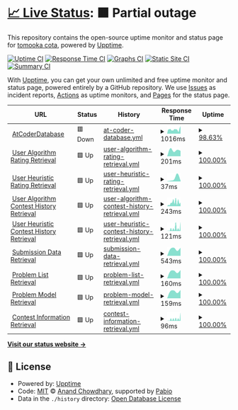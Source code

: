 # [📈 Live Status](https://sirogamichandayo.github.io/my-upptime): <!--live status--> **🟧 Partial outage**

This repository contains the open-source uptime monitor and status page for [tomooka cota](https://sirogamichandayo.github.io/my-upptime), powered by [Upptime](https://github.com/upptime/upptime).

[![Uptime CI](https://github.com/sirogamichandayo/my-upptime/workflows/Uptime%20CI/badge.svg)](https://github.com/sirogamichandayo/my-upptime/actions?query=workflow%3A%22Uptime+CI%22)
[![Response Time CI](https://github.com/sirogamichandayo/my-upptime/workflows/Response%20Time%20CI/badge.svg)](https://github.com/sirogamichandayo/my-upptime/actions?query=workflow%3A%22Response+Time+CI%22)
[![Graphs CI](https://github.com/sirogamichandayo/my-upptime/workflows/Graphs%20CI/badge.svg)](https://github.com/sirogamichandayo/my-upptime/actions?query=workflow%3A%22Graphs+CI%22)
[![Static Site CI](https://github.com/sirogamichandayo/my-upptime/workflows/Static%20Site%20CI/badge.svg)](https://github.com/sirogamichandayo/my-upptime/actions?query=workflow%3A%22Static+Site+CI%22)
[![Summary CI](https://github.com/sirogamichandayo/my-upptime/workflows/Summary%20CI/badge.svg)](https://github.com/sirogamichandayo/my-upptime/actions?query=workflow%3A%22Summary+CI%22)

With [Upptime](https://upptime.js.org), you can get your own unlimited and free uptime monitor and status page, powered entirely by a GitHub repository. We use [Issues](https://github.com/sirogamichandayo/my-upptime/issues) as incident reports, [Actions](https://github.com/sirogamichandayo/my-upptime/actions) as uptime monitors, and [Pages](https://sirogamichandayo.github.io/my-upptime) for the status page.

<!--start: status pages-->
<!-- This summary is generated by Upptime (https://github.com/upptime/upptime) -->
<!-- Do not edit this manually, your changes will be overwritten -->
<!-- prettier-ignore -->
| URL | Status | History | Response Time | Uptime |
| --- | ------ | ------- | ------------- | ------ |
| <img alt="" src="https://icons.duckduckgo.com/ip3/atcoder-db.sirogami.com.ico" height="13"> [AtCoderDatabase](https://atcoder-db.sirogami.com/) | 🟥 Down | [at-coder-database.yml](https://github.com/sirogamichandayo/my-upptime/commits/HEAD/history/at-coder-database.yml) | <details><summary><img alt="Response time graph" src="./graphs/at-coder-database/response-time-week.png" height="20"> 1016ms</summary><br><a href="https://sirogamichandayo.github.io/my-upptime/history/at-coder-database"><img alt="Response time 1016" src="https://img.shields.io/endpoint?url=https%3A%2F%2Fraw.githubusercontent.com%2Fsirogamichandayo%2Fmy-upptime%2FHEAD%2Fapi%2Fat-coder-database%2Fresponse-time.json"></a><br><a href="https://sirogamichandayo.github.io/my-upptime/history/at-coder-database"><img alt="24-hour response time 929" src="https://img.shields.io/endpoint?url=https%3A%2F%2Fraw.githubusercontent.com%2Fsirogamichandayo%2Fmy-upptime%2FHEAD%2Fapi%2Fat-coder-database%2Fresponse-time-day.json"></a><br><a href="https://sirogamichandayo.github.io/my-upptime/history/at-coder-database"><img alt="7-day response time 1016" src="https://img.shields.io/endpoint?url=https%3A%2F%2Fraw.githubusercontent.com%2Fsirogamichandayo%2Fmy-upptime%2FHEAD%2Fapi%2Fat-coder-database%2Fresponse-time-week.json"></a><br><a href="https://sirogamichandayo.github.io/my-upptime/history/at-coder-database"><img alt="30-day response time 1016" src="https://img.shields.io/endpoint?url=https%3A%2F%2Fraw.githubusercontent.com%2Fsirogamichandayo%2Fmy-upptime%2FHEAD%2Fapi%2Fat-coder-database%2Fresponse-time-month.json"></a><br><a href="https://sirogamichandayo.github.io/my-upptime/history/at-coder-database"><img alt="1-year response time 1016" src="https://img.shields.io/endpoint?url=https%3A%2F%2Fraw.githubusercontent.com%2Fsirogamichandayo%2Fmy-upptime%2FHEAD%2Fapi%2Fat-coder-database%2Fresponse-time-year.json"></a></details> | <details><summary><a href="https://sirogamichandayo.github.io/my-upptime/history/at-coder-database">98.63%</a></summary><a href="https://sirogamichandayo.github.io/my-upptime/history/at-coder-database"><img alt="All-time uptime 98.63%" src="https://img.shields.io/endpoint?url=https%3A%2F%2Fraw.githubusercontent.com%2Fsirogamichandayo%2Fmy-upptime%2FHEAD%2Fapi%2Fat-coder-database%2Fuptime.json"></a><br><a href="https://sirogamichandayo.github.io/my-upptime/history/at-coder-database"><img alt="24-hour uptime 93.05%" src="https://img.shields.io/endpoint?url=https%3A%2F%2Fraw.githubusercontent.com%2Fsirogamichandayo%2Fmy-upptime%2FHEAD%2Fapi%2Fat-coder-database%2Fuptime-day.json"></a><br><a href="https://sirogamichandayo.github.io/my-upptime/history/at-coder-database"><img alt="7-day uptime 98.63%" src="https://img.shields.io/endpoint?url=https%3A%2F%2Fraw.githubusercontent.com%2Fsirogamichandayo%2Fmy-upptime%2FHEAD%2Fapi%2Fat-coder-database%2Fuptime-week.json"></a><br><a href="https://sirogamichandayo.github.io/my-upptime/history/at-coder-database"><img alt="30-day uptime 98.63%" src="https://img.shields.io/endpoint?url=https%3A%2F%2Fraw.githubusercontent.com%2Fsirogamichandayo%2Fmy-upptime%2FHEAD%2Fapi%2Fat-coder-database%2Fuptime-month.json"></a><br><a href="https://sirogamichandayo.github.io/my-upptime/history/at-coder-database"><img alt="1-year uptime 98.63%" src="https://img.shields.io/endpoint?url=https%3A%2F%2Fraw.githubusercontent.com%2Fsirogamichandayo%2Fmy-upptime%2FHEAD%2Fapi%2Fat-coder-database%2Fuptime-year.json"></a></details>
| <img alt="" src="https://icons.duckduckgo.com/ip3/data.ac-predictor.com.ico" height="13"> [User Algorithm Rating Retrieval](https://data.ac-predictor.com/ratings/algorithm.json) | 🟩 Up | [user-algorithm-rating-retrieval.yml](https://github.com/sirogamichandayo/my-upptime/commits/HEAD/history/user-algorithm-rating-retrieval.yml) | <details><summary><img alt="Response time graph" src="./graphs/user-algorithm-rating-retrieval/response-time-week.png" height="20"> 201ms</summary><br><a href="https://sirogamichandayo.github.io/my-upptime/history/user-algorithm-rating-retrieval"><img alt="Response time 201" src="https://img.shields.io/endpoint?url=https%3A%2F%2Fraw.githubusercontent.com%2Fsirogamichandayo%2Fmy-upptime%2FHEAD%2Fapi%2Fuser-algorithm-rating-retrieval%2Fresponse-time.json"></a><br><a href="https://sirogamichandayo.github.io/my-upptime/history/user-algorithm-rating-retrieval"><img alt="24-hour response time 180" src="https://img.shields.io/endpoint?url=https%3A%2F%2Fraw.githubusercontent.com%2Fsirogamichandayo%2Fmy-upptime%2FHEAD%2Fapi%2Fuser-algorithm-rating-retrieval%2Fresponse-time-day.json"></a><br><a href="https://sirogamichandayo.github.io/my-upptime/history/user-algorithm-rating-retrieval"><img alt="7-day response time 201" src="https://img.shields.io/endpoint?url=https%3A%2F%2Fraw.githubusercontent.com%2Fsirogamichandayo%2Fmy-upptime%2FHEAD%2Fapi%2Fuser-algorithm-rating-retrieval%2Fresponse-time-week.json"></a><br><a href="https://sirogamichandayo.github.io/my-upptime/history/user-algorithm-rating-retrieval"><img alt="30-day response time 201" src="https://img.shields.io/endpoint?url=https%3A%2F%2Fraw.githubusercontent.com%2Fsirogamichandayo%2Fmy-upptime%2FHEAD%2Fapi%2Fuser-algorithm-rating-retrieval%2Fresponse-time-month.json"></a><br><a href="https://sirogamichandayo.github.io/my-upptime/history/user-algorithm-rating-retrieval"><img alt="1-year response time 201" src="https://img.shields.io/endpoint?url=https%3A%2F%2Fraw.githubusercontent.com%2Fsirogamichandayo%2Fmy-upptime%2FHEAD%2Fapi%2Fuser-algorithm-rating-retrieval%2Fresponse-time-year.json"></a></details> | <details><summary><a href="https://sirogamichandayo.github.io/my-upptime/history/user-algorithm-rating-retrieval">100.00%</a></summary><a href="https://sirogamichandayo.github.io/my-upptime/history/user-algorithm-rating-retrieval"><img alt="All-time uptime 100.00%" src="https://img.shields.io/endpoint?url=https%3A%2F%2Fraw.githubusercontent.com%2Fsirogamichandayo%2Fmy-upptime%2FHEAD%2Fapi%2Fuser-algorithm-rating-retrieval%2Fuptime.json"></a><br><a href="https://sirogamichandayo.github.io/my-upptime/history/user-algorithm-rating-retrieval"><img alt="24-hour uptime 100.00%" src="https://img.shields.io/endpoint?url=https%3A%2F%2Fraw.githubusercontent.com%2Fsirogamichandayo%2Fmy-upptime%2FHEAD%2Fapi%2Fuser-algorithm-rating-retrieval%2Fuptime-day.json"></a><br><a href="https://sirogamichandayo.github.io/my-upptime/history/user-algorithm-rating-retrieval"><img alt="7-day uptime 100.00%" src="https://img.shields.io/endpoint?url=https%3A%2F%2Fraw.githubusercontent.com%2Fsirogamichandayo%2Fmy-upptime%2FHEAD%2Fapi%2Fuser-algorithm-rating-retrieval%2Fuptime-week.json"></a><br><a href="https://sirogamichandayo.github.io/my-upptime/history/user-algorithm-rating-retrieval"><img alt="30-day uptime 100.00%" src="https://img.shields.io/endpoint?url=https%3A%2F%2Fraw.githubusercontent.com%2Fsirogamichandayo%2Fmy-upptime%2FHEAD%2Fapi%2Fuser-algorithm-rating-retrieval%2Fuptime-month.json"></a><br><a href="https://sirogamichandayo.github.io/my-upptime/history/user-algorithm-rating-retrieval"><img alt="1-year uptime 100.00%" src="https://img.shields.io/endpoint?url=https%3A%2F%2Fraw.githubusercontent.com%2Fsirogamichandayo%2Fmy-upptime%2FHEAD%2Fapi%2Fuser-algorithm-rating-retrieval%2Fuptime-year.json"></a></details>
| <img alt="" src="https://icons.duckduckgo.com/ip3/data.ac-predictor.com.ico" height="13"> [User Heuristic Rating Retrieval](https://data.ac-predictor.com/ratings/heuristic.json) | 🟩 Up | [user-heuristic-rating-retrieval.yml](https://github.com/sirogamichandayo/my-upptime/commits/HEAD/history/user-heuristic-rating-retrieval.yml) | <details><summary><img alt="Response time graph" src="./graphs/user-heuristic-rating-retrieval/response-time-week.png" height="20"> 37ms</summary><br><a href="https://sirogamichandayo.github.io/my-upptime/history/user-heuristic-rating-retrieval"><img alt="Response time 37" src="https://img.shields.io/endpoint?url=https%3A%2F%2Fraw.githubusercontent.com%2Fsirogamichandayo%2Fmy-upptime%2FHEAD%2Fapi%2Fuser-heuristic-rating-retrieval%2Fresponse-time.json"></a><br><a href="https://sirogamichandayo.github.io/my-upptime/history/user-heuristic-rating-retrieval"><img alt="24-hour response time 10" src="https://img.shields.io/endpoint?url=https%3A%2F%2Fraw.githubusercontent.com%2Fsirogamichandayo%2Fmy-upptime%2FHEAD%2Fapi%2Fuser-heuristic-rating-retrieval%2Fresponse-time-day.json"></a><br><a href="https://sirogamichandayo.github.io/my-upptime/history/user-heuristic-rating-retrieval"><img alt="7-day response time 37" src="https://img.shields.io/endpoint?url=https%3A%2F%2Fraw.githubusercontent.com%2Fsirogamichandayo%2Fmy-upptime%2FHEAD%2Fapi%2Fuser-heuristic-rating-retrieval%2Fresponse-time-week.json"></a><br><a href="https://sirogamichandayo.github.io/my-upptime/history/user-heuristic-rating-retrieval"><img alt="30-day response time 37" src="https://img.shields.io/endpoint?url=https%3A%2F%2Fraw.githubusercontent.com%2Fsirogamichandayo%2Fmy-upptime%2FHEAD%2Fapi%2Fuser-heuristic-rating-retrieval%2Fresponse-time-month.json"></a><br><a href="https://sirogamichandayo.github.io/my-upptime/history/user-heuristic-rating-retrieval"><img alt="1-year response time 37" src="https://img.shields.io/endpoint?url=https%3A%2F%2Fraw.githubusercontent.com%2Fsirogamichandayo%2Fmy-upptime%2FHEAD%2Fapi%2Fuser-heuristic-rating-retrieval%2Fresponse-time-year.json"></a></details> | <details><summary><a href="https://sirogamichandayo.github.io/my-upptime/history/user-heuristic-rating-retrieval">100.00%</a></summary><a href="https://sirogamichandayo.github.io/my-upptime/history/user-heuristic-rating-retrieval"><img alt="All-time uptime 100.00%" src="https://img.shields.io/endpoint?url=https%3A%2F%2Fraw.githubusercontent.com%2Fsirogamichandayo%2Fmy-upptime%2FHEAD%2Fapi%2Fuser-heuristic-rating-retrieval%2Fuptime.json"></a><br><a href="https://sirogamichandayo.github.io/my-upptime/history/user-heuristic-rating-retrieval"><img alt="24-hour uptime 100.00%" src="https://img.shields.io/endpoint?url=https%3A%2F%2Fraw.githubusercontent.com%2Fsirogamichandayo%2Fmy-upptime%2FHEAD%2Fapi%2Fuser-heuristic-rating-retrieval%2Fuptime-day.json"></a><br><a href="https://sirogamichandayo.github.io/my-upptime/history/user-heuristic-rating-retrieval"><img alt="7-day uptime 100.00%" src="https://img.shields.io/endpoint?url=https%3A%2F%2Fraw.githubusercontent.com%2Fsirogamichandayo%2Fmy-upptime%2FHEAD%2Fapi%2Fuser-heuristic-rating-retrieval%2Fuptime-week.json"></a><br><a href="https://sirogamichandayo.github.io/my-upptime/history/user-heuristic-rating-retrieval"><img alt="30-day uptime 100.00%" src="https://img.shields.io/endpoint?url=https%3A%2F%2Fraw.githubusercontent.com%2Fsirogamichandayo%2Fmy-upptime%2FHEAD%2Fapi%2Fuser-heuristic-rating-retrieval%2Fuptime-month.json"></a><br><a href="https://sirogamichandayo.github.io/my-upptime/history/user-heuristic-rating-retrieval"><img alt="1-year uptime 100.00%" src="https://img.shields.io/endpoint?url=https%3A%2F%2Fraw.githubusercontent.com%2Fsirogamichandayo%2Fmy-upptime%2FHEAD%2Fapi%2Fuser-heuristic-rating-retrieval%2Fuptime-year.json"></a></details>
| <img alt="" src="https://icons.duckduckgo.com/ip3/atcoder.jp.ico" height="13"> [User Algorithm Contest History Retrieval](https://atcoder.jp/users/sirogamichandayo/history/json) | 🟩 Up | [user-algorithm-contest-history-retrieval.yml](https://github.com/sirogamichandayo/my-upptime/commits/HEAD/history/user-algorithm-contest-history-retrieval.yml) | <details><summary><img alt="Response time graph" src="./graphs/user-algorithm-contest-history-retrieval/response-time-week.png" height="20"> 243ms</summary><br><a href="https://sirogamichandayo.github.io/my-upptime/history/user-algorithm-contest-history-retrieval"><img alt="Response time 243" src="https://img.shields.io/endpoint?url=https%3A%2F%2Fraw.githubusercontent.com%2Fsirogamichandayo%2Fmy-upptime%2FHEAD%2Fapi%2Fuser-algorithm-contest-history-retrieval%2Fresponse-time.json"></a><br><a href="https://sirogamichandayo.github.io/my-upptime/history/user-algorithm-contest-history-retrieval"><img alt="24-hour response time 239" src="https://img.shields.io/endpoint?url=https%3A%2F%2Fraw.githubusercontent.com%2Fsirogamichandayo%2Fmy-upptime%2FHEAD%2Fapi%2Fuser-algorithm-contest-history-retrieval%2Fresponse-time-day.json"></a><br><a href="https://sirogamichandayo.github.io/my-upptime/history/user-algorithm-contest-history-retrieval"><img alt="7-day response time 243" src="https://img.shields.io/endpoint?url=https%3A%2F%2Fraw.githubusercontent.com%2Fsirogamichandayo%2Fmy-upptime%2FHEAD%2Fapi%2Fuser-algorithm-contest-history-retrieval%2Fresponse-time-week.json"></a><br><a href="https://sirogamichandayo.github.io/my-upptime/history/user-algorithm-contest-history-retrieval"><img alt="30-day response time 243" src="https://img.shields.io/endpoint?url=https%3A%2F%2Fraw.githubusercontent.com%2Fsirogamichandayo%2Fmy-upptime%2FHEAD%2Fapi%2Fuser-algorithm-contest-history-retrieval%2Fresponse-time-month.json"></a><br><a href="https://sirogamichandayo.github.io/my-upptime/history/user-algorithm-contest-history-retrieval"><img alt="1-year response time 243" src="https://img.shields.io/endpoint?url=https%3A%2F%2Fraw.githubusercontent.com%2Fsirogamichandayo%2Fmy-upptime%2FHEAD%2Fapi%2Fuser-algorithm-contest-history-retrieval%2Fresponse-time-year.json"></a></details> | <details><summary><a href="https://sirogamichandayo.github.io/my-upptime/history/user-algorithm-contest-history-retrieval">100.00%</a></summary><a href="https://sirogamichandayo.github.io/my-upptime/history/user-algorithm-contest-history-retrieval"><img alt="All-time uptime 100.00%" src="https://img.shields.io/endpoint?url=https%3A%2F%2Fraw.githubusercontent.com%2Fsirogamichandayo%2Fmy-upptime%2FHEAD%2Fapi%2Fuser-algorithm-contest-history-retrieval%2Fuptime.json"></a><br><a href="https://sirogamichandayo.github.io/my-upptime/history/user-algorithm-contest-history-retrieval"><img alt="24-hour uptime 100.00%" src="https://img.shields.io/endpoint?url=https%3A%2F%2Fraw.githubusercontent.com%2Fsirogamichandayo%2Fmy-upptime%2FHEAD%2Fapi%2Fuser-algorithm-contest-history-retrieval%2Fuptime-day.json"></a><br><a href="https://sirogamichandayo.github.io/my-upptime/history/user-algorithm-contest-history-retrieval"><img alt="7-day uptime 100.00%" src="https://img.shields.io/endpoint?url=https%3A%2F%2Fraw.githubusercontent.com%2Fsirogamichandayo%2Fmy-upptime%2FHEAD%2Fapi%2Fuser-algorithm-contest-history-retrieval%2Fuptime-week.json"></a><br><a href="https://sirogamichandayo.github.io/my-upptime/history/user-algorithm-contest-history-retrieval"><img alt="30-day uptime 100.00%" src="https://img.shields.io/endpoint?url=https%3A%2F%2Fraw.githubusercontent.com%2Fsirogamichandayo%2Fmy-upptime%2FHEAD%2Fapi%2Fuser-algorithm-contest-history-retrieval%2Fuptime-month.json"></a><br><a href="https://sirogamichandayo.github.io/my-upptime/history/user-algorithm-contest-history-retrieval"><img alt="1-year uptime 100.00%" src="https://img.shields.io/endpoint?url=https%3A%2F%2Fraw.githubusercontent.com%2Fsirogamichandayo%2Fmy-upptime%2FHEAD%2Fapi%2Fuser-algorithm-contest-history-retrieval%2Fuptime-year.json"></a></details>
| <img alt="" src="https://icons.duckduckgo.com/ip3/atcoder.jp.ico" height="13"> [User Heuristic Contest History Retrieval](https://atcoder.jp/users/sirogamichandayo/history/json?contestType=heuristic) | 🟩 Up | [user-heuristic-contest-history-retrieval.yml](https://github.com/sirogamichandayo/my-upptime/commits/HEAD/history/user-heuristic-contest-history-retrieval.yml) | <details><summary><img alt="Response time graph" src="./graphs/user-heuristic-contest-history-retrieval/response-time-week.png" height="20"> 121ms</summary><br><a href="https://sirogamichandayo.github.io/my-upptime/history/user-heuristic-contest-history-retrieval"><img alt="Response time 121" src="https://img.shields.io/endpoint?url=https%3A%2F%2Fraw.githubusercontent.com%2Fsirogamichandayo%2Fmy-upptime%2FHEAD%2Fapi%2Fuser-heuristic-contest-history-retrieval%2Fresponse-time.json"></a><br><a href="https://sirogamichandayo.github.io/my-upptime/history/user-heuristic-contest-history-retrieval"><img alt="24-hour response time 448" src="https://img.shields.io/endpoint?url=https%3A%2F%2Fraw.githubusercontent.com%2Fsirogamichandayo%2Fmy-upptime%2FHEAD%2Fapi%2Fuser-heuristic-contest-history-retrieval%2Fresponse-time-day.json"></a><br><a href="https://sirogamichandayo.github.io/my-upptime/history/user-heuristic-contest-history-retrieval"><img alt="7-day response time 121" src="https://img.shields.io/endpoint?url=https%3A%2F%2Fraw.githubusercontent.com%2Fsirogamichandayo%2Fmy-upptime%2FHEAD%2Fapi%2Fuser-heuristic-contest-history-retrieval%2Fresponse-time-week.json"></a><br><a href="https://sirogamichandayo.github.io/my-upptime/history/user-heuristic-contest-history-retrieval"><img alt="30-day response time 121" src="https://img.shields.io/endpoint?url=https%3A%2F%2Fraw.githubusercontent.com%2Fsirogamichandayo%2Fmy-upptime%2FHEAD%2Fapi%2Fuser-heuristic-contest-history-retrieval%2Fresponse-time-month.json"></a><br><a href="https://sirogamichandayo.github.io/my-upptime/history/user-heuristic-contest-history-retrieval"><img alt="1-year response time 121" src="https://img.shields.io/endpoint?url=https%3A%2F%2Fraw.githubusercontent.com%2Fsirogamichandayo%2Fmy-upptime%2FHEAD%2Fapi%2Fuser-heuristic-contest-history-retrieval%2Fresponse-time-year.json"></a></details> | <details><summary><a href="https://sirogamichandayo.github.io/my-upptime/history/user-heuristic-contest-history-retrieval">100.00%</a></summary><a href="https://sirogamichandayo.github.io/my-upptime/history/user-heuristic-contest-history-retrieval"><img alt="All-time uptime 100.00%" src="https://img.shields.io/endpoint?url=https%3A%2F%2Fraw.githubusercontent.com%2Fsirogamichandayo%2Fmy-upptime%2FHEAD%2Fapi%2Fuser-heuristic-contest-history-retrieval%2Fuptime.json"></a><br><a href="https://sirogamichandayo.github.io/my-upptime/history/user-heuristic-contest-history-retrieval"><img alt="24-hour uptime 100.00%" src="https://img.shields.io/endpoint?url=https%3A%2F%2Fraw.githubusercontent.com%2Fsirogamichandayo%2Fmy-upptime%2FHEAD%2Fapi%2Fuser-heuristic-contest-history-retrieval%2Fuptime-day.json"></a><br><a href="https://sirogamichandayo.github.io/my-upptime/history/user-heuristic-contest-history-retrieval"><img alt="7-day uptime 100.00%" src="https://img.shields.io/endpoint?url=https%3A%2F%2Fraw.githubusercontent.com%2Fsirogamichandayo%2Fmy-upptime%2FHEAD%2Fapi%2Fuser-heuristic-contest-history-retrieval%2Fuptime-week.json"></a><br><a href="https://sirogamichandayo.github.io/my-upptime/history/user-heuristic-contest-history-retrieval"><img alt="30-day uptime 100.00%" src="https://img.shields.io/endpoint?url=https%3A%2F%2Fraw.githubusercontent.com%2Fsirogamichandayo%2Fmy-upptime%2FHEAD%2Fapi%2Fuser-heuristic-contest-history-retrieval%2Fuptime-month.json"></a><br><a href="https://sirogamichandayo.github.io/my-upptime/history/user-heuristic-contest-history-retrieval"><img alt="1-year uptime 100.00%" src="https://img.shields.io/endpoint?url=https%3A%2F%2Fraw.githubusercontent.com%2Fsirogamichandayo%2Fmy-upptime%2FHEAD%2Fapi%2Fuser-heuristic-contest-history-retrieval%2Fuptime-year.json"></a></details>
| <img alt="" src="https://icons.duckduckgo.com/ip3/kenkoooo.com.ico" height="13"> [Submission Data Retrieval](https://kenkoooo.com/atcoder/atcoder-api/v3/from/9223372036854775807) | 🟩 Up | [submission-data-retrieval.yml](https://github.com/sirogamichandayo/my-upptime/commits/HEAD/history/submission-data-retrieval.yml) | <details><summary><img alt="Response time graph" src="./graphs/submission-data-retrieval/response-time-week.png" height="20"> 543ms</summary><br><a href="https://sirogamichandayo.github.io/my-upptime/history/submission-data-retrieval"><img alt="Response time 543" src="https://img.shields.io/endpoint?url=https%3A%2F%2Fraw.githubusercontent.com%2Fsirogamichandayo%2Fmy-upptime%2FHEAD%2Fapi%2Fsubmission-data-retrieval%2Fresponse-time.json"></a><br><a href="https://sirogamichandayo.github.io/my-upptime/history/submission-data-retrieval"><img alt="24-hour response time 620" src="https://img.shields.io/endpoint?url=https%3A%2F%2Fraw.githubusercontent.com%2Fsirogamichandayo%2Fmy-upptime%2FHEAD%2Fapi%2Fsubmission-data-retrieval%2Fresponse-time-day.json"></a><br><a href="https://sirogamichandayo.github.io/my-upptime/history/submission-data-retrieval"><img alt="7-day response time 543" src="https://img.shields.io/endpoint?url=https%3A%2F%2Fraw.githubusercontent.com%2Fsirogamichandayo%2Fmy-upptime%2FHEAD%2Fapi%2Fsubmission-data-retrieval%2Fresponse-time-week.json"></a><br><a href="https://sirogamichandayo.github.io/my-upptime/history/submission-data-retrieval"><img alt="30-day response time 543" src="https://img.shields.io/endpoint?url=https%3A%2F%2Fraw.githubusercontent.com%2Fsirogamichandayo%2Fmy-upptime%2FHEAD%2Fapi%2Fsubmission-data-retrieval%2Fresponse-time-month.json"></a><br><a href="https://sirogamichandayo.github.io/my-upptime/history/submission-data-retrieval"><img alt="1-year response time 543" src="https://img.shields.io/endpoint?url=https%3A%2F%2Fraw.githubusercontent.com%2Fsirogamichandayo%2Fmy-upptime%2FHEAD%2Fapi%2Fsubmission-data-retrieval%2Fresponse-time-year.json"></a></details> | <details><summary><a href="https://sirogamichandayo.github.io/my-upptime/history/submission-data-retrieval">100.00%</a></summary><a href="https://sirogamichandayo.github.io/my-upptime/history/submission-data-retrieval"><img alt="All-time uptime 100.00%" src="https://img.shields.io/endpoint?url=https%3A%2F%2Fraw.githubusercontent.com%2Fsirogamichandayo%2Fmy-upptime%2FHEAD%2Fapi%2Fsubmission-data-retrieval%2Fuptime.json"></a><br><a href="https://sirogamichandayo.github.io/my-upptime/history/submission-data-retrieval"><img alt="24-hour uptime 100.00%" src="https://img.shields.io/endpoint?url=https%3A%2F%2Fraw.githubusercontent.com%2Fsirogamichandayo%2Fmy-upptime%2FHEAD%2Fapi%2Fsubmission-data-retrieval%2Fuptime-day.json"></a><br><a href="https://sirogamichandayo.github.io/my-upptime/history/submission-data-retrieval"><img alt="7-day uptime 100.00%" src="https://img.shields.io/endpoint?url=https%3A%2F%2Fraw.githubusercontent.com%2Fsirogamichandayo%2Fmy-upptime%2FHEAD%2Fapi%2Fsubmission-data-retrieval%2Fuptime-week.json"></a><br><a href="https://sirogamichandayo.github.io/my-upptime/history/submission-data-retrieval"><img alt="30-day uptime 100.00%" src="https://img.shields.io/endpoint?url=https%3A%2F%2Fraw.githubusercontent.com%2Fsirogamichandayo%2Fmy-upptime%2FHEAD%2Fapi%2Fsubmission-data-retrieval%2Fuptime-month.json"></a><br><a href="https://sirogamichandayo.github.io/my-upptime/history/submission-data-retrieval"><img alt="1-year uptime 100.00%" src="https://img.shields.io/endpoint?url=https%3A%2F%2Fraw.githubusercontent.com%2Fsirogamichandayo%2Fmy-upptime%2FHEAD%2Fapi%2Fsubmission-data-retrieval%2Fuptime-year.json"></a></details>
| <img alt="" src="https://icons.duckduckgo.com/ip3/kenkoooo.com.ico" height="13"> [Problem List Retrieval](https://kenkoooo.com/atcoder/resources/problems.json) | 🟩 Up | [problem-list-retrieval.yml](https://github.com/sirogamichandayo/my-upptime/commits/HEAD/history/problem-list-retrieval.yml) | <details><summary><img alt="Response time graph" src="./graphs/problem-list-retrieval/response-time-week.png" height="20"> 160ms</summary><br><a href="https://sirogamichandayo.github.io/my-upptime/history/problem-list-retrieval"><img alt="Response time 160" src="https://img.shields.io/endpoint?url=https%3A%2F%2Fraw.githubusercontent.com%2Fsirogamichandayo%2Fmy-upptime%2FHEAD%2Fapi%2Fproblem-list-retrieval%2Fresponse-time.json"></a><br><a href="https://sirogamichandayo.github.io/my-upptime/history/problem-list-retrieval"><img alt="24-hour response time 184" src="https://img.shields.io/endpoint?url=https%3A%2F%2Fraw.githubusercontent.com%2Fsirogamichandayo%2Fmy-upptime%2FHEAD%2Fapi%2Fproblem-list-retrieval%2Fresponse-time-day.json"></a><br><a href="https://sirogamichandayo.github.io/my-upptime/history/problem-list-retrieval"><img alt="7-day response time 160" src="https://img.shields.io/endpoint?url=https%3A%2F%2Fraw.githubusercontent.com%2Fsirogamichandayo%2Fmy-upptime%2FHEAD%2Fapi%2Fproblem-list-retrieval%2Fresponse-time-week.json"></a><br><a href="https://sirogamichandayo.github.io/my-upptime/history/problem-list-retrieval"><img alt="30-day response time 160" src="https://img.shields.io/endpoint?url=https%3A%2F%2Fraw.githubusercontent.com%2Fsirogamichandayo%2Fmy-upptime%2FHEAD%2Fapi%2Fproblem-list-retrieval%2Fresponse-time-month.json"></a><br><a href="https://sirogamichandayo.github.io/my-upptime/history/problem-list-retrieval"><img alt="1-year response time 160" src="https://img.shields.io/endpoint?url=https%3A%2F%2Fraw.githubusercontent.com%2Fsirogamichandayo%2Fmy-upptime%2FHEAD%2Fapi%2Fproblem-list-retrieval%2Fresponse-time-year.json"></a></details> | <details><summary><a href="https://sirogamichandayo.github.io/my-upptime/history/problem-list-retrieval">100.00%</a></summary><a href="https://sirogamichandayo.github.io/my-upptime/history/problem-list-retrieval"><img alt="All-time uptime 100.00%" src="https://img.shields.io/endpoint?url=https%3A%2F%2Fraw.githubusercontent.com%2Fsirogamichandayo%2Fmy-upptime%2FHEAD%2Fapi%2Fproblem-list-retrieval%2Fuptime.json"></a><br><a href="https://sirogamichandayo.github.io/my-upptime/history/problem-list-retrieval"><img alt="24-hour uptime 100.00%" src="https://img.shields.io/endpoint?url=https%3A%2F%2Fraw.githubusercontent.com%2Fsirogamichandayo%2Fmy-upptime%2FHEAD%2Fapi%2Fproblem-list-retrieval%2Fuptime-day.json"></a><br><a href="https://sirogamichandayo.github.io/my-upptime/history/problem-list-retrieval"><img alt="7-day uptime 100.00%" src="https://img.shields.io/endpoint?url=https%3A%2F%2Fraw.githubusercontent.com%2Fsirogamichandayo%2Fmy-upptime%2FHEAD%2Fapi%2Fproblem-list-retrieval%2Fuptime-week.json"></a><br><a href="https://sirogamichandayo.github.io/my-upptime/history/problem-list-retrieval"><img alt="30-day uptime 100.00%" src="https://img.shields.io/endpoint?url=https%3A%2F%2Fraw.githubusercontent.com%2Fsirogamichandayo%2Fmy-upptime%2FHEAD%2Fapi%2Fproblem-list-retrieval%2Fuptime-month.json"></a><br><a href="https://sirogamichandayo.github.io/my-upptime/history/problem-list-retrieval"><img alt="1-year uptime 100.00%" src="https://img.shields.io/endpoint?url=https%3A%2F%2Fraw.githubusercontent.com%2Fsirogamichandayo%2Fmy-upptime%2FHEAD%2Fapi%2Fproblem-list-retrieval%2Fuptime-year.json"></a></details>
| <img alt="" src="https://icons.duckduckgo.com/ip3/kenkoooo.com.ico" height="13"> [Problem Model Retrieval](https://kenkoooo.com/atcoder/resources/problem-models.json) | 🟩 Up | [problem-model-retrieval.yml](https://github.com/sirogamichandayo/my-upptime/commits/HEAD/history/problem-model-retrieval.yml) | <details><summary><img alt="Response time graph" src="./graphs/problem-model-retrieval/response-time-week.png" height="20"> 159ms</summary><br><a href="https://sirogamichandayo.github.io/my-upptime/history/problem-model-retrieval"><img alt="Response time 159" src="https://img.shields.io/endpoint?url=https%3A%2F%2Fraw.githubusercontent.com%2Fsirogamichandayo%2Fmy-upptime%2FHEAD%2Fapi%2Fproblem-model-retrieval%2Fresponse-time.json"></a><br><a href="https://sirogamichandayo.github.io/my-upptime/history/problem-model-retrieval"><img alt="24-hour response time 184" src="https://img.shields.io/endpoint?url=https%3A%2F%2Fraw.githubusercontent.com%2Fsirogamichandayo%2Fmy-upptime%2FHEAD%2Fapi%2Fproblem-model-retrieval%2Fresponse-time-day.json"></a><br><a href="https://sirogamichandayo.github.io/my-upptime/history/problem-model-retrieval"><img alt="7-day response time 159" src="https://img.shields.io/endpoint?url=https%3A%2F%2Fraw.githubusercontent.com%2Fsirogamichandayo%2Fmy-upptime%2FHEAD%2Fapi%2Fproblem-model-retrieval%2Fresponse-time-week.json"></a><br><a href="https://sirogamichandayo.github.io/my-upptime/history/problem-model-retrieval"><img alt="30-day response time 159" src="https://img.shields.io/endpoint?url=https%3A%2F%2Fraw.githubusercontent.com%2Fsirogamichandayo%2Fmy-upptime%2FHEAD%2Fapi%2Fproblem-model-retrieval%2Fresponse-time-month.json"></a><br><a href="https://sirogamichandayo.github.io/my-upptime/history/problem-model-retrieval"><img alt="1-year response time 159" src="https://img.shields.io/endpoint?url=https%3A%2F%2Fraw.githubusercontent.com%2Fsirogamichandayo%2Fmy-upptime%2FHEAD%2Fapi%2Fproblem-model-retrieval%2Fresponse-time-year.json"></a></details> | <details><summary><a href="https://sirogamichandayo.github.io/my-upptime/history/problem-model-retrieval">100.00%</a></summary><a href="https://sirogamichandayo.github.io/my-upptime/history/problem-model-retrieval"><img alt="All-time uptime 100.00%" src="https://img.shields.io/endpoint?url=https%3A%2F%2Fraw.githubusercontent.com%2Fsirogamichandayo%2Fmy-upptime%2FHEAD%2Fapi%2Fproblem-model-retrieval%2Fuptime.json"></a><br><a href="https://sirogamichandayo.github.io/my-upptime/history/problem-model-retrieval"><img alt="24-hour uptime 100.00%" src="https://img.shields.io/endpoint?url=https%3A%2F%2Fraw.githubusercontent.com%2Fsirogamichandayo%2Fmy-upptime%2FHEAD%2Fapi%2Fproblem-model-retrieval%2Fuptime-day.json"></a><br><a href="https://sirogamichandayo.github.io/my-upptime/history/problem-model-retrieval"><img alt="7-day uptime 100.00%" src="https://img.shields.io/endpoint?url=https%3A%2F%2Fraw.githubusercontent.com%2Fsirogamichandayo%2Fmy-upptime%2FHEAD%2Fapi%2Fproblem-model-retrieval%2Fuptime-week.json"></a><br><a href="https://sirogamichandayo.github.io/my-upptime/history/problem-model-retrieval"><img alt="30-day uptime 100.00%" src="https://img.shields.io/endpoint?url=https%3A%2F%2Fraw.githubusercontent.com%2Fsirogamichandayo%2Fmy-upptime%2FHEAD%2Fapi%2Fproblem-model-retrieval%2Fuptime-month.json"></a><br><a href="https://sirogamichandayo.github.io/my-upptime/history/problem-model-retrieval"><img alt="1-year uptime 100.00%" src="https://img.shields.io/endpoint?url=https%3A%2F%2Fraw.githubusercontent.com%2Fsirogamichandayo%2Fmy-upptime%2FHEAD%2Fapi%2Fproblem-model-retrieval%2Fuptime-year.json"></a></details>
| <img alt="" src="https://icons.duckduckgo.com/ip3/atcoder.jp.ico" height="13"> [Contest Information Retrieval](https://atcoder.jp/api/contests/abc001) | 🟩 Up | [contest-information-retrieval.yml](https://github.com/sirogamichandayo/my-upptime/commits/HEAD/history/contest-information-retrieval.yml) | <details><summary><img alt="Response time graph" src="./graphs/contest-information-retrieval/response-time-week.png" height="20"> 96ms</summary><br><a href="https://sirogamichandayo.github.io/my-upptime/history/contest-information-retrieval"><img alt="Response time 96" src="https://img.shields.io/endpoint?url=https%3A%2F%2Fraw.githubusercontent.com%2Fsirogamichandayo%2Fmy-upptime%2FHEAD%2Fapi%2Fcontest-information-retrieval%2Fresponse-time.json"></a><br><a href="https://sirogamichandayo.github.io/my-upptime/history/contest-information-retrieval"><img alt="24-hour response time 451" src="https://img.shields.io/endpoint?url=https%3A%2F%2Fraw.githubusercontent.com%2Fsirogamichandayo%2Fmy-upptime%2FHEAD%2Fapi%2Fcontest-information-retrieval%2Fresponse-time-day.json"></a><br><a href="https://sirogamichandayo.github.io/my-upptime/history/contest-information-retrieval"><img alt="7-day response time 96" src="https://img.shields.io/endpoint?url=https%3A%2F%2Fraw.githubusercontent.com%2Fsirogamichandayo%2Fmy-upptime%2FHEAD%2Fapi%2Fcontest-information-retrieval%2Fresponse-time-week.json"></a><br><a href="https://sirogamichandayo.github.io/my-upptime/history/contest-information-retrieval"><img alt="30-day response time 96" src="https://img.shields.io/endpoint?url=https%3A%2F%2Fraw.githubusercontent.com%2Fsirogamichandayo%2Fmy-upptime%2FHEAD%2Fapi%2Fcontest-information-retrieval%2Fresponse-time-month.json"></a><br><a href="https://sirogamichandayo.github.io/my-upptime/history/contest-information-retrieval"><img alt="1-year response time 96" src="https://img.shields.io/endpoint?url=https%3A%2F%2Fraw.githubusercontent.com%2Fsirogamichandayo%2Fmy-upptime%2FHEAD%2Fapi%2Fcontest-information-retrieval%2Fresponse-time-year.json"></a></details> | <details><summary><a href="https://sirogamichandayo.github.io/my-upptime/history/contest-information-retrieval">100.00%</a></summary><a href="https://sirogamichandayo.github.io/my-upptime/history/contest-information-retrieval"><img alt="All-time uptime 100.00%" src="https://img.shields.io/endpoint?url=https%3A%2F%2Fraw.githubusercontent.com%2Fsirogamichandayo%2Fmy-upptime%2FHEAD%2Fapi%2Fcontest-information-retrieval%2Fuptime.json"></a><br><a href="https://sirogamichandayo.github.io/my-upptime/history/contest-information-retrieval"><img alt="24-hour uptime 100.00%" src="https://img.shields.io/endpoint?url=https%3A%2F%2Fraw.githubusercontent.com%2Fsirogamichandayo%2Fmy-upptime%2FHEAD%2Fapi%2Fcontest-information-retrieval%2Fuptime-day.json"></a><br><a href="https://sirogamichandayo.github.io/my-upptime/history/contest-information-retrieval"><img alt="7-day uptime 100.00%" src="https://img.shields.io/endpoint?url=https%3A%2F%2Fraw.githubusercontent.com%2Fsirogamichandayo%2Fmy-upptime%2FHEAD%2Fapi%2Fcontest-information-retrieval%2Fuptime-week.json"></a><br><a href="https://sirogamichandayo.github.io/my-upptime/history/contest-information-retrieval"><img alt="30-day uptime 100.00%" src="https://img.shields.io/endpoint?url=https%3A%2F%2Fraw.githubusercontent.com%2Fsirogamichandayo%2Fmy-upptime%2FHEAD%2Fapi%2Fcontest-information-retrieval%2Fuptime-month.json"></a><br><a href="https://sirogamichandayo.github.io/my-upptime/history/contest-information-retrieval"><img alt="1-year uptime 100.00%" src="https://img.shields.io/endpoint?url=https%3A%2F%2Fraw.githubusercontent.com%2Fsirogamichandayo%2Fmy-upptime%2FHEAD%2Fapi%2Fcontest-information-retrieval%2Fuptime-year.json"></a></details>

<!--end: status pages-->

[**Visit our status website →**](https://sirogamichandayo.github.io/my-upptime)

## 📄 License

- Powered by: [Upptime](https://github.com/upptime/upptime)
- Code: [MIT](./LICENSE) © [Anand Chowdhary](https://anandchowdhary.com), supported by [Pabio](https://pabio.com)
- Data in the `./history` directory: [Open Database License](https://opendatacommons.org/licenses/odbl/1-0/)
